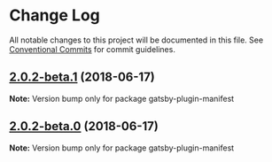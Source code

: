 # Change Log

All notable changes to this project will be documented in this file.
See [Conventional Commits](https://conventionalcommits.org) for commit guidelines.

<a name="2.0.2-beta.1"></a>

## [2.0.2-beta.1](https://github.com/gatsbyjs/gatsby/tree/master/packages/gatsby-plugin-manifest/compare/gatsby-plugin-manifest@2.0.2-beta.0...gatsby-plugin-manifest@2.0.2-beta.1) (2018-06-17)

**Note:** Version bump only for package gatsby-plugin-manifest

<a name="2.0.2-beta.0"></a>

## [2.0.2-beta.0](https://github.com/gatsbyjs/gatsby/tree/master/packages/gatsby-plugin-manifest/compare/gatsby-plugin-manifest@1.0.27...gatsby-plugin-manifest@2.0.2-beta.0) (2018-06-17)

**Note:** Version bump only for package gatsby-plugin-manifest
